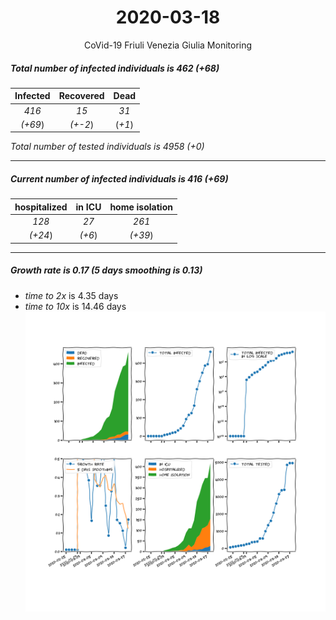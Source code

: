 <div align='center'>

# 2020-03-18
CoVid-19 Friuli Venezia Giulia Monitoring
</div>

##### Total number of infected individuals is 462 (+68)
Infected | Recovered | Dead
:---: | :---: | :---:
*416* | *15* | *31*
*(+69*) | *(+-2*) | (*+1*)

*Total number of tested individuals is 4958 (+0)*
***
##### Current number of infected individuals is 416 (+69)
hospitalized | in ICU | home isolation
:---: | :---: | :---:
*128* |*27* |*261*
*(+24*) |*(+6*) |*(+39*)
***
##### Growth rate is 0.17 (5 days smoothing is 0.13)
- *time to 2x* is 4.35 days
- *time to 10x* is 14.46 days
![stats][stats]

[stats]: stats_FriuliVeneziaGiulia.png
